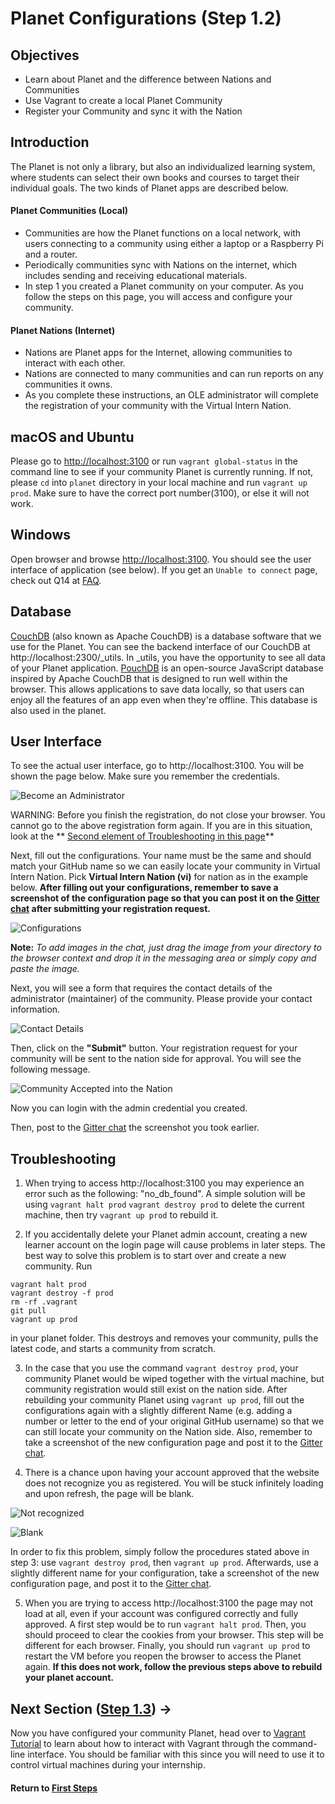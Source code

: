 ﻿# Planet Configurations (Step 1.2)

## Objectives

* Learn about Planet and the difference between Nations and Communities
* Use Vagrant to create a local Planet Community
* Register your Community and sync it with the Nation

## Introduction

The Planet is not only a library, but also an individualized learning system, where students can select their own books and courses to target their individual goals. The two kinds of Planet apps are described below.

#### Planet Communities (Local)

* Communities are how the Planet functions on a local network, with users connecting to a community using either a laptop or a Raspberry Pi and a router.
* Periodically communities sync with Nations on the internet, which includes sending and receiving educational materials.
* In step 1 you created a Planet community on your computer. As you follow the steps on this page, you will access and configure your community.

#### Planet Nations (Internet)

* Nations are Planet apps for the Internet, allowing communities to interact with each other.
* Nations are connected to many communities and can run reports on any communities it owns.
* As you complete these instructions, an OLE administrator will complete the registration of your community with the Virtual Intern Nation.

## macOS and Ubuntu

Please go to [http://localhost:3100](http://localhost:3100) or run `vagrant global-status` in the command line to see if your community Planet is currently running. If not, please `cd` into `planet` directory in your local machine and run `vagrant up prod`. Make sure to have the correct port number(3100), or else it will not work. 

## Windows

Open browser and browse [http://localhost:3100](http://localhost:3100). You should see the user interface of application (see below).  If you get an `Unable to connect` page, check out Q14 at [FAQ](vi-faq.md#Technical_Questions).

## Database
[CouchDB](https://en.wikipedia.org/wiki/CouchDB) (also known as Apache CouchDB) is a database software that we use for the Planet. You can see the backend interface of our CouchDB at http://localhost:2300/_utils. In _utils, you have the opportunity to see all data of your Planet application.
[PouchDB](https://pouchdb.com/learn.html) is an open-source JavaScript database inspired by Apache CouchDB that is designed to run well within the browser. This allows applications to save data locally, so that users can enjoy all the features of an app even when they're offline. This database is also used in the planet.

## User Interface
To see the actual user interface, go to http://localhost:3100.
You will be shown the page below. Make sure you remember the credentials.

![Become an Administrator](images/vi-become-admin.png)

WARNING: Before you finish the registration, do not close your browser.
You cannot go to the above registration form again.
If you are in this situation, look at the ** [Second element of Troubleshooting in this page](#Troubleshooting)** 

Next, fill out the configurations. Your name must be the same and should match your GitHub name so we can easily locate your community in Virtual Intern Nation. Pick **Virtual Intern Nation (vi)** for nation as in the example below. **After filling out your configurations, remember to save a screenshot of the configuration page so that you can post it on the [Gitter chat](https://gitter.im/open-learning-exchange/chat) after submitting your registration request.**

![Configurations](images/vi-configuration.png)

**Note:** *To add images in the chat, just drag the image from your directory to the browser context and drop it in the messaging area or simply copy and paste the image.*

Next, you will see a form that requires the contact details of the administrator (maintainer) of the community. Please provide your contact information.

![Contact Details](images/vi-contact-details.png)

Then, click on the **"Submit"** button. Your registration request for your community will be sent to the nation side for approval. You will see the following message.

![Community Accepted into the Nation](images/vi-registration-accepted.png)

Now you can login with the admin credential you created.

Then, post to the [Gitter chat](https://gitter.im/open-learning-exchange/chat) the screenshot you took earlier.

## Troubleshooting

1. When trying to access http://localhost:3100 you may experience an error such as the following: "no_db_found". A simple solution will be using ```vagrant halt prod``` ```vagrant destroy prod``` to delete the current machine, then try ```vagrant up prod``` to rebuild it.

2. If you accidentally delete your Planet admin account, creating a new learner account on the login page will cause problems in later steps. The best way to solve this problem is to start over and create a new community. 
Run
```
vagrant halt prod
vagrant destroy -f prod
rm -rf .vagrant
git pull
vagrant up prod
```
in your planet folder. This destroys and removes your community, pulls the latest code, and starts a community from scratch.

3. In the case that you use the command `vagrant destroy prod`, your community Planet would be wiped together with the virtual machine, but  community registration would still exist on the nation side. After rebuilding your community Planet using `vagrant up prod`, fill out the configurations again with a slightly different Name (e.g. adding a number or letter to the end of your original GitHub username) so that we can still locate your community on the Nation side. Also, remember to take a screenshot of the new configuration page and post it to the [Gitter chat](https://gitter.im/open-learning-exchange/chat).

4. There is a chance upon having your account approved that the website does not recognize you as registered. You will be stuck infinitely loading and upon refresh, the page will be blank. 

  ![Not recognized](https://user-images.githubusercontent.com/22685147/58755806-bb6fe700-84b9-11e9-8a27-d3e3ab56ffba.png) 
  
  ![Blank](https://user-images.githubusercontent.com/22685147/58755807-be6ad780-84b9-11e9-86b5-c745f584ac41.png) 
  
  In order to fix this problem, simply follow the procedures stated above in step 3: use `vagrant destroy prod`, then `vagrant up prod`. Afterwards, use a slightly different name for your configuration, take a screenshot of the new configuration page, and post it to the [Gitter chat](https://gitter.im/open-learning-exchange/chat).

5. When you are trying to access http://localhost:3100 the page may not load at all, even if your account was configured correctly and fully approved. A first step would be to run `vagrant halt prod`. Then, you should proceed to clear the cookies from your browser. This step will be different for each browser. Finally, you should run `vagrant up prod` to restart the VM before you reopen the browser to access the Planet again. **If this does not work, follow the previous steps above to rebuild your planet account.**

## Next Section ([Step 1.3](vi-vagrant.md)) **→**

Now you have configured your community Planet, head over to [Vagrant Tutorial](vi-vagrant.md) to learn about how to interact with Vagrant through the command-line interface. You should be familiar with this since you will need to use it to control virtual machines during your internship.

#### Return to [First Steps](vi-first-steps.md#Step_1_-_Planet_and_Vagrant)
